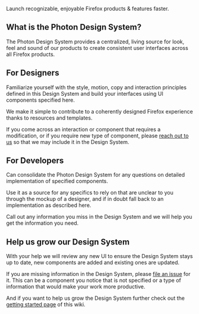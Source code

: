 Launch recognizable, enjoyable Firefox products & features faster.

## What is the Photon Design System?

The Photon Design System provides a centralized, living source for look, feel and sound of our products to create consistent user interfaces across all Firefox products.

## For Designers

Familiarize yourself with the style, motion, copy and interaction principles defined in this Design System and build your interfaces using UI components specified here.

We make it simple to contribute to a coherently designed Firefox experience thanks to resources and templates.

If you come across an interaction or component that requires a modification, or if you require new type of component, please [reach out to us](https://github.com/bwinton/StyleGuide/issues/new) so that we may include it in the Design System.

## For Developers

Can consolidate the Photon Design System for any questions on detailed implementation of specified components.

Use it as a source for any specifics to rely on that are unclear to you through the mockup of a designer, and if in doubt fall back to an implementation as described here.

Call out any information you miss in the Design System and we will help you get the information you need. 

## Help us grow our Design System

With your help we will review any new UI to ensure the Design System stays up to date, new components are added and existing ones are updated.

If you are missing information in the Design System, please [file an issue](https://github.com/firefoxux/photon/issues/new) for it. This can be a component you notice that is not specified or a type of information that would make your work more productive.

And if you want to help us grow the Design System further check out the [getting started page](https://github.com/firefoxux/photon/wiki/Getting-Started) of this wiki. 
